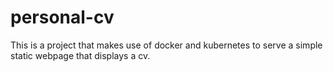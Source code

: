 # personal-cv

This is a project that makes use of docker and kubernetes to serve a simple static webpage that displays a cv.
